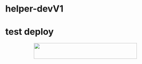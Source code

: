 # helper-devV1

# test deploy 

<p align="center"><a href="https://heroku.com/deploy?template=https://github.com/Randi356/helper-devV1">
  <img src="https://img.shields.io/badge/Deploy%20To%20Heroku-green?style=flat&logo=heroku" width="325" height="50.100" /></a></p>
